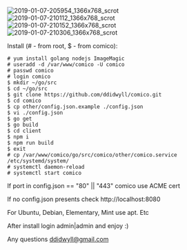 ![2019-01-07-205954_1366x768_scrot](https://raw.githubusercontent.com/ddidwyll/comico/master/other/2019-01-07-205954_1366x768_scrot.png)
![2019-01-07-210112_1366x768_scrot](https://raw.githubusercontent.com/ddidwyll/comico/master/other/2019-01-07-210112_1366x768_scrot.png)
![2019-01-07-210152_1366x768_scrot](https://raw.githubusercontent.com/ddidwyll/comico/master/other/2019-01-07-210152_1366x768_scrot.png)
![2019-01-07-210306_1366x768_scrot](https://raw.githubusercontent.com/ddidwyll/comico/master/other/2019-01-07-210306_1366x768_scrot.png)

Install (# - from root, $ - from comico):

    # yum install golang nodejs ImageMagic
    # useradd -d /var/www/comico -U comico
    # passwd comico
    # login comico
    $ mkdir ~/go/src
    $ cd ~/go/src
    $ git clone https://github.com/ddidwyll/comico.git
    $ cd comico
    $ cp other/config.json.example ./config.json
    $ vi ./config.json
    $ go get
    $ go build
    $ cd client
    $ npm i
    $ npm run build
    $ exit
    # cp /var/www/comico/go/src/comico/other/comico.service /etc/systemd/system/
    # systemctl daemon-reload
    # systemctl start comico

If port in config.json == "80" || "443" comico use ACME cert

If no config.json presents check http://localhost:8080

For Ubuntu, Debian, Elementary, Mint use apt. Etc

After install login admin|admin and enjoy :)

Any questions <ddidwyll@gmail.com>
